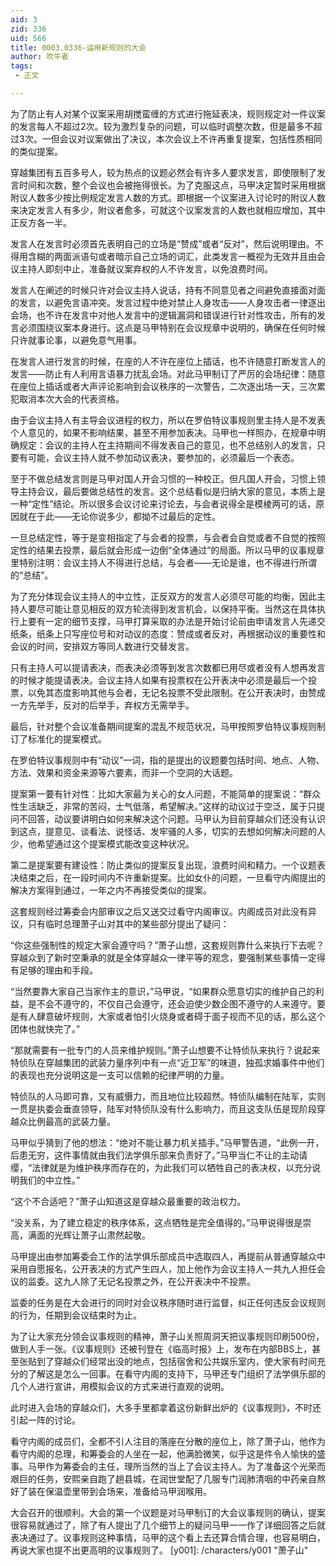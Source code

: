 ```yaml
---
aid: 3
zid: 336
uid: 566
title: 0003.0336-运用新规则的大会
author: 吹牛者
tags: 
 - 正文

---
```




  为了防止有人对某个议案采用胡搅蛮缠的方式进行拖延表决，规则规定对一件议案的发言每人不超过2次。较为激烈复杂的问题，可以临时调整次数，但是最多不超过3次。一但会议对议案做出了决议，本次会议上不许再重复提案，包括性质相同的类似提案。

  穿越集团有五百多号人，较为热点的议题必然会有许多人要求发言，即使限制了发言时间和次数，整个会议也会被拖得很长。为了克服这点，马甲决定暂时采用根据附议人数多少按比例规定发言人数的方式。即根据一个议案进入讨论时的附议人数来决定发言人有多少，附议者愈多，可就这个议案发言的人数也就相应增加，其中正反方各一半。

  发言人在发言时必须首先表明自己的立场是“赞成”或者“反对”，然后说明理由。不得用含糊的两面派语句或者暗示自己立场的词汇，此类发言一概视为无效并且由会议主持人即刻中止，准备就议案弃权的人不许发言，以免浪费时间。

  发言人在阐述的时候只许对会议主持人说话，持有不同意见者之间避免直接面对面的发言，以避免言语冲突。发言过程中绝对禁止人身攻击——人身攻击者一律逐出会场，也不许在发言中对他人发言中的逻辑漏洞和错误进行针对性攻击，所有的发言必须围绕议案本身进行。这点是马甲特别在会议规章中说明的，确保在任何时候只许就事论事，以避免意气用事。

  在发言人进行发言的时候，在座的人不许在座位上插话，也不许随意打断发言人的发言——防止有人利用言语暴力扰乱会场。对此马甲制订了严厉的会场纪律：随意在座位上插话或者大声评论影响到会议秩序的一次警告，二次逐出场一天，三次累犯取消本次大会的代表资格。

  由于会议主持人有主导会议进程的权力，所以在罗伯特议事规则里主持人是不发表个人意见的，如果不影响结果，甚至不用参加表决。马甲也一样照办，在规章中明确规定：会议的主持人在主持期间不得发表自己的意见，也不总结别人的发言，只要有可能，会议主持人就不参加动议表决，要参加的，必须最后一个表态。

  至于不做总结发言则是马甲对国人开会习惯的一种校正。但凡国人开会，习惯上领导主持会议，最后要做总结性的发言。这个总结看似是归纳大家的意见，本质上是一种“定性”结论。所以很多会议讨论来讨论去，与会者说得全是模棱两可的话，原因就在于此——无论你说多少，都拗不过最后的定性。

  一旦总结定性，等于是变相指定了与会者的投票，与会者会自觉或者不自觉的按照定性的结果去投票，最后就会形成一边倒“全体通过”的局面。所以马甲的议事规章里特别注明：会议主持人不得进行总结，与会者——无论是谁，也不得进行所谓的“总结”。

  为了充分体现会议主持人的中立性，正反双方的发言人必须尽可能的均衡，因此主持人要尽可能让意见相反的双方轮流得到发言机会，以保持平衡。当然这在具体执行上要有一定的细节支撑，马甲打算采取的办法是开始讨论前由申请发言人先递交纸条，纸条上只写座位号和对动议的态度：赞成或者反对，再根据动议的重要性和会议的时间，安排双方等同人数进行交替发言。

  只有主持人可以提请表决，而表决必须等到发言次数都已用尽或者没有人想再发言的时候才能提请表决。会议主持人如果有投票权在公开表决中必须是最后一个投票，以免其态度影响其他与会者，无记名投票不受此限制。在公开表决时，由赞成一方先举手，反对的后举手，弃权方无需举手。

  最后，针对整个会议准备期间提案的混乱不规范状况，马甲按照罗伯特议事规则制订了标准化的提案模式。

  在罗伯特议事规则中有“动议”一词，指的是提出的议题要包括时间、地点、人物、方法、效果和资金来源等六要素，而非一个空洞的大话题。

  提案第一要有针对性：比如大家最为关心的女人问题，不能简单的提案说：“群众性生活缺乏，非常的苦闷，士气低落，希望解决。”这样的动议过于空泛，属于只提问不回答，动议要讲明白如何来解决这个问题。马甲认为目前穿越众们还没有认识到这点，提意见、谈看法、说怪话、发牢骚的人多，切实的去想如何解决问题的人少，他希望通过这个提案模式能改变这种状况。

  第二是提案要有建设性：防止类似的提案反复出现，浪费时间和精力。一个议题表决结束之后，在一段时间内不许重新提案。比如女仆的问题，一旦看守内阁提出的解决方案得到通过，一年之内不再接受类似的提案。

  这套规则经过筹委会内部审议之后又送交过看守内阁审议。内阁成员对此没有异议，只有临时总理萧子山对其中的某些部分提出了疑问：

  “你这些强制性的规定大家会遵守吗？”萧子山想，这套规则靠什么来执行下去呢？穿越众到了新时空秉承的就是全体穿越众一律平等的观念，要强制某些事情一定得有足够的理由和手段。

  “当然要靠大家自己当家作主的意识，”马甲说，“如果群众愿意切实的维护自己的利益，是不会不遵守的，不仅自己会遵守，还会迫使少数企图不遵守的人来遵守。要是有人肆意破坏规则，大家或者怕引火烧身或者碍于面子视而不见的话，那么这个团体也就快完了。”

  “那就需要有一批专门的人员来维护规则。”萧子山想要不让特侦队来执行？说起来特侦队在穿越集团的武装力量序列中有一点“近卫军”的味道，独孤求婚事件中他们的表现也充分说明这是一支可以信赖的纪律严明的力量。

  特侦队的人马即可靠，又有威慑力，而且地位比较超然。特侦队编制在陆军，实则一贯是执委会垂直领导，陆军对特侦队没有什么影响力，而且这支队伍是现阶段穿越众比例最高的武装力量。

  马甲似乎猜到了他的想法：“绝对不能让暴力机关插手。”马甲警告道，“此例一开，后患无穷，这件事情就由我们法学俱乐部来负责好了。”马甲当仁不让的主动请缨，“法律就是为维护秩序而存在的，为此我们可以牺牲自己的表决权，以充分说明我们的中立性。”

  “这个不合适吧？”萧子山知道这是穿越众最重要的政治权力。

  “没关系，为了建立稳定的秩序体系，这点牺牲是完全值得的。”马甲说得很是崇高，满面的光辉让萧子山肃然起敬。

  马甲提出由参加筹委会工作的法学俱乐部成员中选取四人，再提前从普通穿越众中采用自愿报名，公开表决的方式产生四人，加上他作为会议主持人一共九人担任会议的监委。这九人除了无记名投票之外，在公开表决中不投票。

  监委的任务是在大会进行的同时对会议秩序随时进行监督，纠正任何违反会议规则的行为，任期到会议结束时为止。

  为了让大家充分领会议事规则的精神，萧子山关照周洞天把议事规则印刷500份，做到人手一张。《议事规则》还被刊登在《临高时报》上，发布在内部BBS上，甚至张贴到了穿越众们经常出没的地点，包括宿舍和公共娱乐室内，使大家有时间充分的了解这是怎么一回事。在看守内阁的支持下，马甲还专门组织了法学俱乐部的几个人进行宣讲，用模拟会议的方式来进行直观的说明。

  此时进入会场的穿越众们，大多手里都拿着这份新鲜出炉的《议事规则》，不时还引起一阵的讨论。

  看守内阁的成员们，全都不引人注目的落座在分散的座位上，除了萧子山，他作为看守内阁的总理，和筹委会的人坐在一起，他满脸微笑，似乎这是件令人愉快的盛事。马甲作为筹委会的主任，理所当然的当上了会议主持人。为了准备这个光荣而艰巨的任务，安熙亲自跑了趟县城，在润世堂配了几服专门润肺清咽的中药亲自熬好了装在保温壶里带到会场来，准备给马甲润喉用。

  大会召开的很顺利。大会的第一个议题是对马甲制订的大会议事规则的确认，提案很容易就通过了，除了有人提出了几个细节上的疑问马甲一一作了详细回答之后就表决通过了。议事规则这种事情，马甲的这个看上去还算合情合理，也容易明白，再说大家也提不出更高明的议事规则了。
[y001]: /characters/y001 "萧子山"


